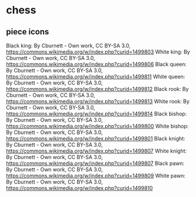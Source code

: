# chess

## piece icons
Black king: By Cburnett - Own work, CC BY-SA 3.0, https://commons.wikimedia.org/w/index.php?curid=1499803
White king: By Cburnett - Own work, CC BY-SA 3.0, https://commons.wikimedia.org/w/index.php?curid=1499806
Black queen: By Cburnett - Own work, CC BY-SA 3.0, https://commons.wikimedia.org/w/index.php?curid=1499811
White queen: By Cburnett - Own work, CC BY-SA 3.0, https://commons.wikimedia.org/w/index.php?curid=1499812
Black rook: By Cburnett - Own work, CC BY-SA 3.0, https://commons.wikimedia.org/w/index.php?curid=1499813
White rook: By Cburnett - Own work, CC BY-SA 3.0, https://commons.wikimedia.org/w/index.php?curid=1499814
Black bishop: By Cburnett - Own work, CC BY-SA 3.0, https://commons.wikimedia.org/w/index.php?curid=1499800
White bishop: By Cburnett - Own work, CC BY-SA 3.0, https://commons.wikimedia.org/w/index.php?curid=1499801
Black knight: By Cburnett - Own work, CC BY-SA 3.0, https://commons.wikimedia.org/w/index.php?curid=1499807
White knight: By Cburnett - Own work, CC BY-SA 3.0, https://commons.wikimedia.org/w/index.php?curid=1499807
Black pawn: By Cburnett - Own work, CC BY-SA 3.0, https://commons.wikimedia.org/w/index.php?curid=1499809
White pawn: By Cburnett - Own work, CC BY-SA 3.0, https://commons.wikimedia.org/w/index.php?curid=1499810
